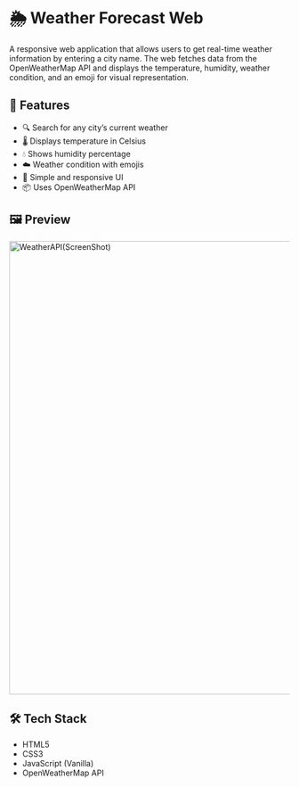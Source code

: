 # 🌦️ Weather Forecast Web

A responsive web application that allows users to get real-time weather information by entering a city name. The web fetches data from the OpenWeatherMap API and displays the temperature, humidity, weather condition, and an emoji for visual representation.

## 🚀 Features

- 🔍 Search for any city’s current weather
- 🌡️ Displays temperature in Celsius
- 💧 Shows humidity percentage
- ☁️ Weather condition with emojis
- 🔄 Simple and responsive UI
- 📦 Uses OpenWeatherMap API

## 🖼️ Preview
<img width="704" height="813" alt="WeatherAPI(ScreenShot)" src="https://github.com/user-attachments/assets/a154c613-4e99-49cf-a562-cdb66b77e53b" />



## 🛠️ Tech Stack

- HTML5
- CSS3
- JavaScript (Vanilla)
- OpenWeatherMap API
